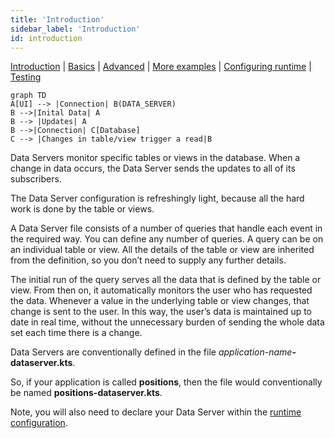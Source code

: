 ```yaml
---
title: 'Introduction'
sidebar_label: 'Introduction'
id: introduction
---
```


[Introduction](/server-modules/data-server/introduction) | [Basics](/server-modules/data-server/basics) |  [Advanced](/server-modules/data-server/advanced) | [More examples](/server-modules/data-server/examples) | [Configuring runtime](/server-modules/data-server/configuring-runtime) | [Testing](/server-modules/data-server/testing)

```mermaid
graph TD
A[UI] --> |Connection| B(DATA_SERVER)
B -->|Inital Data| A
B --> |Updates| A
B -->|Connection| C[Database]
C --> |Changes in table/view trigger a read|B
```
Data Servers monitor specific tables or views in the database. When a change in data occurs, the Data Server sends the updates to all of its subscribers.

The Data Server configuration is refreshingly light, because all the hard work is done by the table or views.

A Data Server file consists of a number of queries that handle each event in the required way. You can define any number of queries. A query can be on an individual table or view. All the details of the table or view are inherited from the definition, so you don’t need to supply any further details.

The initial run of the query serves all the data that is defined by the table or view. From then on, it automatically monitors the user who has requested the data. Whenever a value in the underlying table or view changes, that change is sent to the user. In this way, the user’s data is maintained up to date in real time, without the unnecessary burden of sending the whole data set each time there is a change.

Data Servers are conventionally defined in the file _application-name_**-dataserver.kts**.

So, if your application is called **positions**, then the file would conventionally be named **positions-dataserver.kts**.

Note, you will also need to declare your Data Server within the [runtime configuration](/server-modules/data-server/configuring-runtime/).
